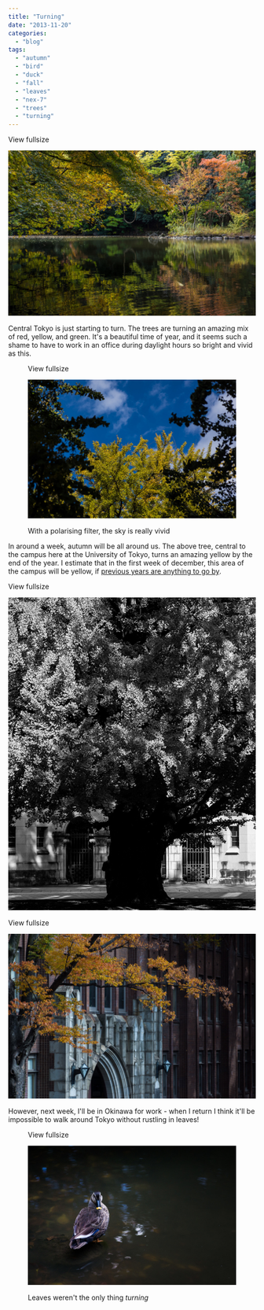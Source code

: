 ```yaml
---
title: "Turning"
date: "2013-11-20"
categories: 
  - "blog"
tags: 
  - "autumn"
  - "bird"
  - "duck"
  - "fall"
  - "leaves"
  - "nex-7"
  - "trees"
  - "turning"
---
```


View fullsize

![20131119-DSC07999.jpg](/assets/images/1753d-20131119-dsc07999.jpg)

Central Tokyo is just starting to turn. The trees are turning an amazing mix of red, yellow, and green. It's a beautiful time of year, and it seems such a shame to have to work in an office during daylight hours so bright and vivid as this.

<figure>

View fullsize

![With a polarising filter, the sky is really vivid](/assets/images/10f30-20131119-dsc07965.jpg)

<figcaption>



With a polarising filter, the sky is really vivid





</figcaption>



</figure>

In around a week, autumn will be all around us. The above tree, central to the campus here at the University of Tokyo, turns an amazing yellow by the end of the year. I estimate that in the first week of december, this area of the campus will be yellow, if [previous years are anything to go by](http://www.martinirwinphotography.com/myblog/2012/12/08/it-was-all-yellow/).

View fullsize

![20131119-DSC07967.jpg](/assets/images/af994-20131119-dsc07967.jpg)

View fullsize

![20131119-DSC07974.jpg](/assets/images/293e5-20131119-dsc07974.jpg)

However, next week, I'll be in Okinawa for work - when I return I think it'll be impossible to walk around Tokyo without rustling in leaves!

<figure>

View fullsize

![Leaves weren't the only thing turning](/assets/images/ee76a-20131119-dsc07983.jpg)

<figcaption>



Leaves weren't the only thing _turning_





</figcaption>



</figure>
